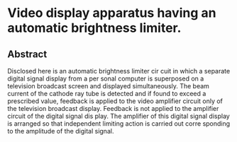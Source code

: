 # Video display apparatus having an automatic brightness limiter.

## Abstract
Disclosed here is an automatic brightness limiter cir cuit in which a separate digital signal display from a per sonal computer is superposed on a television broadcast screen and displayed simultaneously. The beam current of the cathode ray tube is detected and if found to exceed a prescribed value, feedback is applied to the video amplifier circuit only of the television broadcast display. Feedback is not applied to the amplifier circuit of the digital signal dis play. The amplifier of this digital signal display is arranged so that independent limiting action is carried out corre sponding to the amplitude of the digital signal.